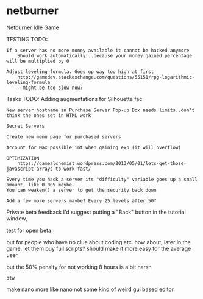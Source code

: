 # netburner
Netburner Idle Game

TESTING TODO:

	If a server has no more money available it cannot be hacked anymore
		Should work automatically...because your money gained percentage will be multiplied by 0
		
	Adjust leveling formula. Goes up way too high at first
		http://gamedev.stackexchange.com/questions/55151/rpg-logarithmic-leveling-formula
		- might be too slow now? 
    
   
Tasks TODO:
    Adding augmentations for Silhouette fac
        
    New server hostname in Purchase Server Pop-up Box needs limits..don't think the ones set in HTML work
    
	Secret Servers
		
    Create new menu page for purchased servers
    
	Account for Max possible int when gaining exp (it will overflow)
	
	OPTIMIZATION
		https://gamealchemist.wordpress.com/2013/05/01/lets-get-those-javascript-arrays-to-work-fast/
        
    Every time you hack a server its "difficulty" variable goes up a small amount, like 0.005 maybe. 
    You can weaken() a server to get the security back down
    
    Add a few more servers maybe? Every 25 levels after 50?
    

        
Private beta feedback
    I'd suggest putting a "Back" button in the tutorial 
    window,

test for open beta

but for people who have no clue about coding etc. how about, later in the game, let them buy full scripts? 
should make it more easy for the average user

but the 50% penalty for not working 8 hours is a bit harsh


    btw
make nano more like nano
not some kind of weird gui based editor